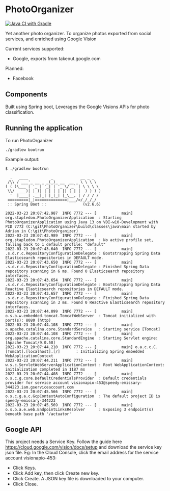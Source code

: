 # PhotoOrganizer

[![Java CI with Gradle](https://github.com/KKDad/PhotoOrganizerAPI/actions/workflows/gradle.yml/badge.svg)](https://github.com/KKDad/PhotoOrganizerAPI/actions/workflows/gradle.yml)

Yet another photo organizer. To organize photos exported from social services, and enriched using Google Vision

Current services supported:
- Google, exports from takeout.google.com

Planned:
- Facebook

## Components

Built using Spring boot, Leverages the Google Visions APIs for photo classification.

## Running the application

To run PhotoOrganizer
~~~
./gradlew bootrun
~~~
Example output:
~~~
$ ./gradlew bootrun

  .   ____          _            __ _ _
 /\\ / ___'_ __ _ _(_)_ __  __ _ \ \ \ \
( ( )\___ | '_ | '_| | '_ \/ _` | \ \ \ \
 \\/  ___)| |_)| | | | | || (_| |  ) ) ) )
  '  |____| .__|_| |_|_| |_\__, | / / / /
 =========|_|==============|___/=/_/_/_/
 :: Spring Boot ::                (v2.6.6)

2022-03-23 20:07:42.987  INFO 7772 --- [           main] org.stapledon.PhotoOrganizerApplication  : Starting PhotoOrganizerApplication using Java 13 on VDI-w10-Development with PID 7772 (C:\git\PhotoOrganizer\build\classes\java\main started by Adrian in C:\git\PhotoOrganizer)
2022-03-23 20:07:42.989  INFO 7772 --- [           main] org.stapledon.PhotoOrganizerApplication  : No active profile set, falling back to 1 default profile: "default"
2022-03-23 20:07:43.640  INFO 7772 --- [           main] .s.d.r.c.RepositoryConfigurationDelegate : Bootstrapping Spring Data Elasticsearch repositories in DEFAULT mode.
2022-03-23 20:07:43.650  INFO 7772 --- [           main] .s.d.r.c.RepositoryConfigurationDelegate : Finished Spring Data repository scanning in 6 ms. Found 0 Elasticsearch repository interfaces.
2022-03-23 20:07:43.654  INFO 7772 --- [           main] .s.d.r.c.RepositoryConfigurationDelegate : Bootstrapping Spring Data Reactive Elasticsearch repositories in DEFAULT mode.
2022-03-23 20:07:43.657  INFO 7772 --- [           main] .s.d.r.c.RepositoryConfigurationDelegate : Finished Spring Data repository scanning in 3 ms. Found 0 Reactive Elasticsearch repository interfaces.
2022-03-23 20:07:44.099  INFO 7772 --- [           main] o.s.b.w.embedded.tomcat.TomcatWebServer  : Tomcat initialized with port(s): 8080 (http)
2022-03-23 20:07:44.108  INFO 7772 --- [           main] o.apache.catalina.core.StandardService   : Starting service [Tomcat]
2022-03-23 20:07:44.108  INFO 7772 --- [           main] org.apache.catalina.core.StandardEngine  : Starting Servlet engine: [Apache Tomcat/9.0.58]
2022-03-23 20:07:44.210  INFO 7772 --- [           main] o.a.c.c.C.[Tomcat].[localhost].[/]       : Initializing Spring embedded WebApplicationContext
2022-03-23 20:07:44.211  INFO 7772 --- [           main] w.s.c.ServletWebServerApplicationContext : Root WebApplicationContext: initialization completed in 1187 ms
2022-03-23 20:07:44.408  INFO 7772 --- [           main] o.s.c.g.core.DefaultCredentialsProvider  : Default credentials provider for service account visionapio-453@speedy-emissary-344223.iam.gserviceaccount.com
2022-03-23 20:07:45.566  INFO 7772 --- [           main] o.s.c.g.a.c.GcpContextAutoConfiguration  : The default project ID is speedy-emissary-344223
2022-03-23 20:07:45.569  INFO 7772 --- [           main] o.s.b.a.e.web.EndpointLinksResolver      : Exposing 3 endpoint(s) beneath base path '/actuator'
~~~

## Google API

This project needs a Service Key. Follow the guide here https://cloud.google.com/vision/docs/setup 
and download the service key json file. Eg: In the Cloud Console, click the email address for the 
service account visionapio-453:
- Click Keys.
- Click Add key, then click Create new key.
- Click Create. A JSON key file is downloaded to your computer.
- Click Close.
~~~
